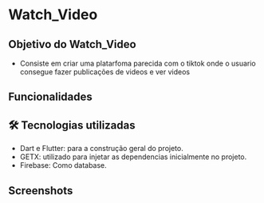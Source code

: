 # Watch_Video

## Objetivo do Watch_Video

- Consiste em criar uma platarfoma parecida com o tiktok onde o usuario consegue fazer publicações de videos e ver videos



## Funcionalidades



## 🛠 Tecnologias utilizadas
- Dart e Flutter: para a construção geral do projeto.
- GETX: utilizado para injetar as dependencias inicialmente no projeto.
- Firebase: Como database.



## Screenshots
